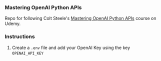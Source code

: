 ### Mastering OpenAI Python APIs

Repo for following Colt Steele's [Mastering OpenAI Python APIs](https://www.udemy.com/course/mastering-openai/) course on Udemy.

### Instructions

1. Create a `.env` file and add your OpenAI Key using the key `OPENAI_API_KEY`
